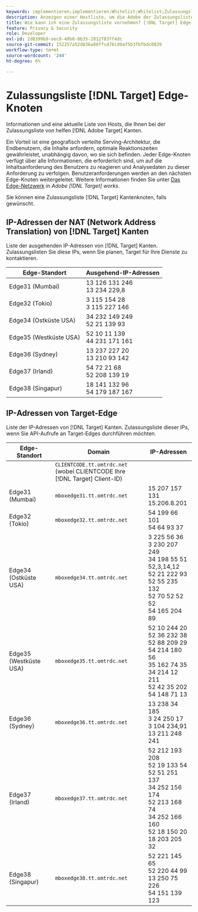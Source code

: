 ```yaml
---
keywords: implementieren;implementieren;Whitelist;Whitelist;Zulassungsliste;Zulassungsliste;Edge;Edges
description: Anzeigen einer Hostliste, um die Adobe der Zulassungslisten zu erleichtern [!DNL Target] Edges (geografisch verteilte Serving-Knoten, die optimale Reaktionszeiten für Endbenutzer gewährleisten).
title: Wie kann ich eine Zulassungsliste vornehmen? [!DNL Target] Edge-Knoten?
feature: Privacy & Security
role: Developer
exl-id: 2d8399b9-eec8-40b0-8b35-2812f83ff4dc
source-git-commit: 152257a52d836a88ffcd76cd9af5b3fbfbdc0839
workflow-type: tm+mt
source-wordcount: '244'
ht-degree: 6%

---
```


# Zulassungsliste [!DNL Target] Edge-Knoten

Informationen und eine aktuelle Liste von Hosts, die Ihnen bei der Zulassungsliste von helfen [!DNL Adobe Target] Kanten.

Ein Vorteil ist eine geografisch verteilte Serving-Architektur, die Endbenutzern, die Inhalte anfordern, optimale Reaktionszeiten gewährleistet, unabhängig davon, wo sie sich befinden. Jeder Edge-Knoten verfügt über alle Informationen, die erforderlich sind, um auf die Inhaltsanforderung des Benutzers zu reagieren und Analysedaten zu dieser Anforderung zu verfolgen. Benutzeranforderungen werden an den nächsten Edge-Knoten weitergeleitet. Weitere Informationen finden Sie unter [Das Edge-Netzwerk](/help/main/c-intro/how-target-works.md#concept_0AE2ED8E9DE64288A8B30FCBF1040934) in *Adobe [!DNL Target] works*.

Sie können eine Zulassungsliste [!DNL Target] Kantenknoten, falls gewünscht.

## IP-Adressen der NAT (Network Address Translation) von [!DNL Target] Kanten

Liste der ausgehenden IP-Adressen von [!DNL Target] Kanten. Zulassungslisten Sie diese IPs, wenn Sie planen, Target für Ihre Dienste zu kontaktieren.

| Edge-Standort | Ausgehend-IP-Adressen |
| --- | --- |
| Edge31 (Mumbai) | 13 126 131 246<br>13 234 229,8 |
| Edge32 (Tokio) | 3 115 154 28<br>3 115 227 146 |
| Edge34 (Ostküste USA) | 34 232 149 249<br>52 21 139 93 |
| Edge35 (Westküste USA) | 52 10 11 139<br>44 231 171 161 |
| Edge36 (Sydney) | 13 237 227 20<br>13 210 93 142 |
| Edge37 (Irland) | 54 72 21 68<br>52 208 139 19 |
| Edge38 (Singapur) | 18 141 132 96<br>54 179 187 167 |

## IP-Adressen von Target-Edge

Liste der IP-Adressen von [!DNL Target] Kanten. Zulassungsliste dieser IPs, wenn Sie API-Aufrufe an Target-Edges durchführen möchten.

| Edge-Standort | Domain | IP-Adressen |
| --- | --- | --- |
|  | `CLIENTCODE.tt.omtrdc.net`<br>(wobei CLIENTCODE Ihre [!DNL Target] Client-ID) |  |
| Edge31 (Mumbai) | `mboxedge31.tt.omtrdc.net` | 15 207 157 131<br>15.206.8.201 |
| Edge32 (Tokio) | `mboxedge32.tt.omtrdc.net` | 54 199 66 101<br>54 64 93 37 |
| Edge34 (Ostküste USA) | `mboxedge34.tt.omtrdc.net` | 3 225 56 36<br>3 230 207 249<br>34 198 55 51<br>52,3,14,12<br>52 21 222 93<br>52 55 235 132<br>52 70 52 52 52<br>54 165 204 89 |
| Edge35 (Westküste USA) | `mboxedge35.tt.omtrdc.net` | 52 10 244 20<br>52 36 232 38<br>52 88 209 29<br>54 214 180 56<br>35 162 74 35<br>34 214 12 211<br>52 42 35 202<br>54 148 71 13 |
| Edge36 (Sydney) | `mboxedge36.tt.omtrdc.net` | 13 238 34 185<br>3 24 250 17<br>3 104 234,91<br>13 211 248 241 |
| Edge37 (Irland) | `mboxedge37.tt.omtrdc.net` | 52 212 193 208<br>52 19 133 54<br>52 51 251 137<br>34 252 156 174<br>52 213 168 74<br>34 252 166 160<br>52 18 150 20<br>18 203 205 32 |
| Edge38 (Singapur) | `mboxedge38.tt.omtrdc.net` | 52 221 145 65<br>52 220 44 99<br>13 250 75 226<br>54 151 139 123 |
